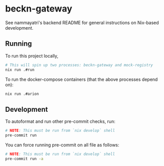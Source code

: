 # beckn-gateway

See nammayatri's backend README for general instructions on Nix-based development.

## Running

To run this project locally,

```sh
# This will spin up two processes: beckn-gateway and mock-registry
nix run .#run
```

To run the docker-compose containers (that the above processes depend on):

```sh
nix run .#arion
```

## Development

To autoformat and run other pre-commit checks, run:


```sh
# NOTE: This must be run from `nix develop` shell
pre-commit run
```

You can force running pre-commit on all file as follows:

```sh
# NOTE: This must be run from `nix develop` shell
pre-commit run -a
```


